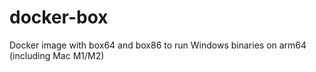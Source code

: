 # docker-box
Docker image with box64 and box86 to run Windows binaries on arm64 (including Mac M1/M2)
